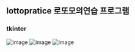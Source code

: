 ## lottopratice 로또모의연습 프로그램
### tkinter 
![image](https://github.com/jyaenugu/lottopratice/assets/167847489/31c7dc54-ac31-408a-96c6-efbc9e94a7db)
![image](https://github.com/jyaenugu/lottopratice/assets/167847489/f4559504-3a0e-46ae-b971-d667844a958e)
![image](https://github.com/jyaenugu/lottopratice/assets/167847489/b0ab3744-9323-4022-ba7e-48050d1c983c)
